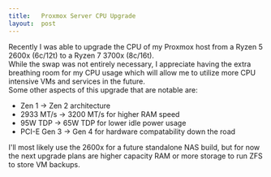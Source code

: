 ```yaml
---
title:   Proxmox Server CPU Upgrade
layout:  post
---
```

Recently I was able to upgrade the CPU of my Proxmox host from a Ryzen 5 2600x (6c/12t) to a Ryzen 7 3700x (8c/16t).  
While the swap was not entirely necessary, I appreciate having the extra breathing room for my CPU usage which will allow me to utilize more CPU intensive VMs and services in the future.  
Some other aspects of this upgrade that are notable are:



- Zen 1 -> Zen 2 architecture
- 2933 MT/s -> 3200 MT/s for higher RAM speed
- 95W TDP -> 65W TDP for lower idle power usage
- PCI-E Gen 3 -> Gen 4 for hardware compatability down the road

I'll most likely use the 2600x for a future standalone NAS build, but for now the next upgrade plans are higher capacity RAM or more storage to run ZFS to store VM backups.
